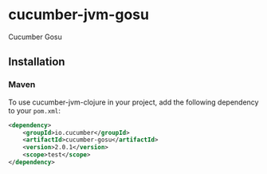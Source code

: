 # cucumber-jvm-gosu
Cucumber Gosu

## Installation

### Maven
To use cucumber-jvm-clojure in your project, add the following dependency to your `pom.xml`:

```xml
<dependency>
    <groupId>io.cucumber</groupId>
    <artifactId>cucumber-gosu</artifactId>
    <version>2.0.1</version>
    <scope>test</scope>
</dependency>
```
